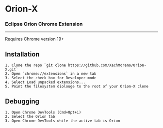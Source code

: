 # Orion-X

### Eclipse Orion Chrome Extension
---
Requires Chrome version 19+

## Installation
	1. Clone the repo `git clone https://github.com/XachMoreno/Orion-X.git`
	2. Open `chrome://extensions` in a new tab
	3. Select the check box for Developer mode
	4. Select Load unpacked extensions...
	5. Point the filesystem diolouge to the root of your Orion-X clone

## Debugging
	1. Open Chrome DevTools (Cmd+Opt+i)
	2. Select the Orion tab
	3. Open Chrome DevTools while the active tab is Orion